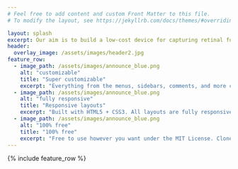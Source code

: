 ```yaml
---
# Feel free to add content and custom Front Matter to this file.
# To modify the layout, see https://jekyllrb.com/docs/themes/#overriding-theme-defaults

layout: splash
excerpt: Our aim is to build a low-cost device for capturing retinal fundus images and intergrate it with machine learning based software to detect Diabetic Retinopathy from the captured images. This is an extension of the Open Indirect Ophthalmoscope project. 
header:
  overlay_image: /assets/images/header2.jpg
feature_row:
  - image_path: /assets/images/announce_blue.png
    alt: "customizable"
    title: "Super customizable"
    excerpt: "Everything from the menus, sidebars, comments, and more can be configured or set with YAML Front Matter."
  - image_path: /assets/images/announce_blue.png
    alt: "fully responsive"
    title: "Responsive layouts"
    excerpt: "Built with HTML5 + CSS3. All layouts are fully responsive with helpers to augment your content."
  - image_path: /assets/images/announce_blue.png
    alt: "100% free"
    title: "100% free"
    excerpt: "Free to use however you want under the MIT License. Clone it, fork it, customize it... whatever!"
---
```




{% include feature_row %}

